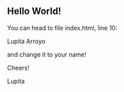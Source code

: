 ## Hello World!

You can head to file index.html, line 10:<p class="centered" id="logo">Lupita Arroyo</p> and change it to your name!

Cheers! 

Lupita 
